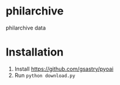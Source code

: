 # philarchive
philarchive data

# Installation

1. Install https://github.com/gsastry/pyoai
2. Run `python download.py`

